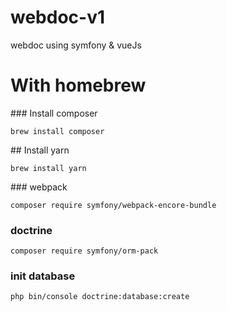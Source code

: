 # webdoc-v1
webdoc using symfony &amp; vueJs

# With homebrew

### Install composer 

`brew install composer`


## Install yarn 

`brew install yarn`


### webpack

`composer require symfony/webpack-encore-bundle`


### doctrine

`composer require symfony/orm-pack`


### init database

`php bin/console doctrine:database:create`






